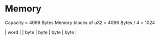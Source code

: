 
# Memory










Capacity = 4096 Bytes
Memory blocks of u32 = 4096 Bytes / 4 = 1024


|           word            |
| byte | byte | byte | byte |
